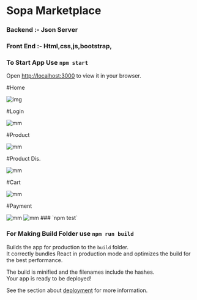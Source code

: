 # Sopa Marketplace


### Backend :- Json Server
### Front End :- Html,css,js,bootstrap,

### To Start App Use `npm start`

Open [http://localhost:3000](http://localhost:3000) to view it in your browser.

#Home

<img src="https://blogger.googleusercontent.com/img/b/R29vZ2xl/AVvXsEjSOvZUOtoy85_2HF8OKr_ivnKdHPJiMEITZYiUNzp9_8IYjfL6Y_gMeJr8RZUHGgg7TN1rZnR49clmjklF0cbjQE0ihCFUGHgC9wMMHN1aX7E4HzwPUaEEqMAMoTeeRIFTT-mnsI5NTEcm0mdW2Fq5PVfRmr3MLbHO6cnozQX4zHSq41jbyICFemT_uS_u/s320/Screenshot%20(89).png" alt="img" />

#Login

<img src="https://blogger.googleusercontent.com/img/b/R29vZ2xl/AVvXsEgfGVPPThkzN0RHEDM-o8WfgV2l81_MJPEahNgs61z6WrsXj0VyLuGWMfz1hTZ2137BqKjXWwo-hWHw52TJ92h_fGzA-OjtyU2JdsdnUtrfwpF_oaweLWlijwOJRacWpXluVXixaD20WxzSIhZ3nGM2SnYEt_wxDRHEu93mRybrvNMAwja2DaxYcsZQ_fYi/s320/Screenshot%20(90).png" alt="mm" />

#Product

<img src="https://blogger.googleusercontent.com/img/b/R29vZ2xl/AVvXsEjNJq0zeTR1u2dxJiMaUtOFh58cLkl3-HT6A-9m2dqvbvzxQTIx6gqCbAHoiLLZCTG7IsybtsDV07Luh6PzAmDQSsgaBYTXn5QmOfJvryPY3-kerOdmk1TI5vckcCA49QgTECpR4CbHVzHZfznpGFwcsV9XYiEYaQqUjcWrs5cLjUpfQdTCa8eS0kpQgkAk/s320/Screenshot%20(91).png" alt="mm" />

#Product Dis.

<img src="https://blogger.googleusercontent.com/img/b/R29vZ2xl/AVvXsEgM0E-VPpkuCltlThegPW-ouUo5lT7HIt01Sd-tiDgIW6ZnvFAenjA4h_Ak1B1Vp32dh1WS7zn6IZnCpGkr-sUFyurFl76fjY1fTe-EnCCkvtZNgLJEB5uOlI0pW9lIM4HFpWl5wfqdV_6K3oeDU4_8mvrXTKclWzBvf6jZHCUXz_05Bg23bgpg3_62MQQj/s320/Screenshot%20(92).png" alt="mm" />

#Cart

<img src="https://blogger.googleusercontent.com/img/b/R29vZ2xl/AVvXsEherG1u7l4oYrd4DA5EuzuxEctBjzcgLvxrBliMnBg7Gn74H5Pg9BmqAiY5a6dMh_X-1zdia22QSv1XAHr8OTp4sfAV_i_yEwrsGeO6DX8h9uTIsf85qotWFXhxoE7W3xx5aEaIje1cDVRIJU4iSz1Mr_200kmsOYMMpUOfILo0Cp10AT52rbq_Ha5H4mpj/s320/Screenshot%20(93).png" alt="mm" />

#Payment

<img src="https://blogger.googleusercontent.com/img/b/R29vZ2xl/AVvXsEjRWZDM0vBionK4aZ4wLs87ve2Bd8A3AudH3mF0gKmXYB3H2h1qrXIJjD4LOArPbJxKskqOA1NnRqNu7eSaOscEIim3NZCAWRX-B5N75qg78Q3qfr6Q3qJgp2e-Iug-NQ3kywH_G5wExkJofUMNZCyg5hPJPzHUZ8mS4y_GoCMKAm1IsEkRt72LBO9STwBM/s320/Screenshot%20(94).png" alt="mm" />

<img src="https://blogger.googleusercontent.com/img/b/R29vZ2xl/AVvXsEh_yNckWoiuXVSnFEqBUx3NI8AZTfbM6Q1esnTp5-RZG6onLFHMSoXgO4liNKfFjbU8rrrl83fB8YNZHu0tNY9m8iYkZLoEl_hJyaToypbZLYSMvotIOX-phUVAysREeQ3K2oZWiJlX3KsFRJSKeTUAP1uqGGNsGGvwrjC7_OqSPvIcoNdgXEHRsMOJmIU4/s320/Screenshot%20(95).png" alt="mm" />
### `npm test`


### For Making Build Folder use `npm run build`

Builds the app for production to the `build` folder.\
It correctly bundles React in production mode and optimizes the build for the best performance.

The build is minified and the filenames include the hashes.\
Your app is ready to be deployed!

See the section about [deployment](https://facebook.github.io/create-react-app/docs/deployment) for more information.

